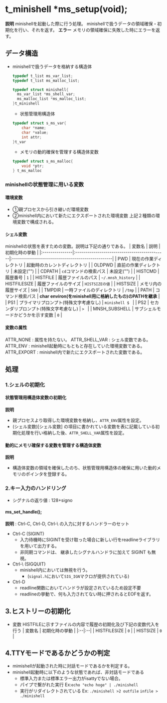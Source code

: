 # t_minishell *ms_setup(void);
**説明**
minishellを起動した際に行う処理。
minishellで扱うデータの領域確保・初期化を行い、それを返す。
**エラー**
メモリの領域確保に失敗した時にエラーを返す。


## データ構造

- minishellで扱うデータを格納する構造体
  ```c
  typedef t_list ms_var_list;
  typedef t_list ms_malloc_list;

  typedef struct minishell{
	ms_var_list *ms_shell_var;
	ms_malloc_list *ms_malloc_list;
  }t_minishell
  ```

	- 状態管理用構造体
	```c
	typedef struct s_ms_var{
		char *name;
		char *value;
		int attr;
	}t_var
	```
	- メモリの動的確保を管理する構造体変数
	```c
	typedef struct s_ms_malloc{
		void *ptr;
	} t_ms_malloc
	```

### minishellの状態管理に用いる変数
#### 環境変数
- ①親プロセスから引き継いだ環境変数
- ②minishell内において新たにエクスポートされた環境変数
上記２種類の環境変数で構成される。

#### シェル変数
minishellの状態を表すための変数。説明は下記の通りである。
| 変数名         | 説明                                         | 初期化時の挙動                                      |
|:---------------|:---------------------------------------------|:--------------------------------------------------|
| PWD            | 現在の作業ディレクトリ                       | 起動時のカレントディレクトリ                       |
| OLDPWD         | 直前の作業ディレクトリ                       | 未設定("")                                        |
| CDPATH         | `cd`コマンドの検索パス                       | 未設定("")                                        |
| HISTCMD        | 履歴番号                                     | `1`                                              |
| HISTFILE       | 履歴ファイルのパス                           | `~/.mnsh_history`                                |
| HISTFILESIZE   | 履歴ファイルのサイズ                         | `HISTSIZEの値`                                   |
| HISTSIZE       | メモリ内の履歴サイズ                         | `500`                                            |
| TMPDIR         | 一時ファイルのディレクトリ                   | `/tmp`                                           |
| PATH           | コマンド検索パス                             | **char environ(をminishell用に格納したもの)のPATHを継承** |
| PS1            | プライマリプロンプト(特殊文字考慮なし)       | `minishell $ `                                   |
| PS2            | セカンダリプロンプト(特殊文字考慮なし)       | `> `                                             |
| MNSH_SUBSHELL  | サブシェルモードかどうかを示す変数           | `0`                                              |

#### 変数の属性
ATTR_NONE : 属性を持たない。
ATTR_SHELL_VAR : シェル変数である。
ATTR_ENV : minishell起動時にもともと存在していた環境変数である。
ATTR_EXPORT : minishell内で新たにエクスポートされた変数である。

## 処理

### 1.シェルの初期化
#### 状態管理用構造体変数の初期化
**説明**
- 親プロセスより取得した環境変数を格納し、`ATTR_ENV`属性を設定。
- (シェル変数)[シェル変数] の項目に書かれている変数を表に記載している初期化処理を行い格納した後、`ATTR_SHELL_VAR`属性を設定。

#### 動的にメモリ確保する変数を管理する構造体変数
**説明**
- 構造体変数の領域を確保したのち、状態管理用構造体の確保に用いた動的メモリのポインタを登録する。

### 2.キー入力のハンドリング
- シグナルの返り値 : 128+signo

#### ms_set_handle();
**説明** : Ctrl-C, Ctrl-D, Ctrl-\\ の入力に対するハンドラーのセット
  - Ctrl-C (SIGINT)
    - 入力待機時にSIGINTを受け取った場合に新しい行をreadlineライブラリを用いて出力する。
    - 非同期コマンドは、 継承したシグナルハンドラに加えて SIGINT も無視。
  - Ctrl-\ (SIGQUIT)
    - minishell内においては無視を行う。
		- (`signal.h`において`SIG_IGN`マクロが提供されている)
  - Ctrl-D
    - readline関数においてハンドラが設定されているため設定不要
	- readlineの挙動で、何も入力されてない時に押されるとEOFを返す。

## 3.ヒストリーの初期化
- 変数 HISTFILEに示すファイルの内容で履歴の初期化及び下記の変数代入を行う
| 変数名 | 初期化時の挙動 |
|:--|:--|
| HISTFILESIZE | `0` |
| HISTSIZE | `0` | 

## 4.TTYモードであるかどうかの判定
- mimishellが起動された時に対話モードであるかを判定する。
- minishell起動時に以下のような状態であれば、非対話モードである
	- 標準入力または標準エラー出力がisattyでない場合。
	- パイプで繋がれた実行 Ex:`echo "echo hoge" | ./minishell`
	- 実行がリダイレクトされている Ex: `./minishell >2 outfile` `infile > ./minishell`
